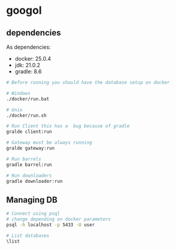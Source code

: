 # googol

## dependencies
As dependencies:
 - docker: 25.0.4
 - jdk: 21.0.2
 - gradle: 8.6


```bash
# Before running you should have the database setup on docker

# Windows
./docker/run.bat

# Unix
./docker/run.sh

# Run Client this has a  bug because of gradle
gralde client:run

# Gateway must be always running
gralde gateway:run 

# Run barrels
gradle barrel:run

# Run downloaders
gradle downloader:run
```


## Managing DB
```bash
# Connect using psql
# change depending on docker parameters
psql -h localhost -p 5433 -U user

# List databases
\list


```

